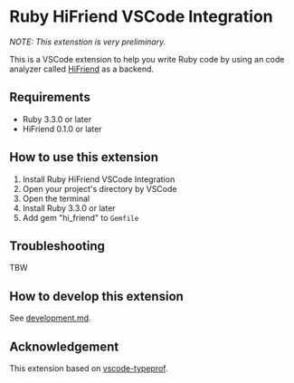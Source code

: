 # Ruby HiFriend VSCode Integration

*NOTE: This extenstion is very preliminary.*

This is a VSCode extension to help you write Ruby code by using an code analyzer called [HiFriend](https://github.com/riseshia/hi_friend) as a backend.

## Requirements

* Ruby 3.3.0 or later
* HiFriend 0.1.0 or later

## How to use this extension

1. Install Ruby HiFriend VSCode Integration
2. Open your project's directory by VSCode
3. Open the terminal
4. Install Ruby 3.3.0 or later
5. Add gem "hi_friend" to `Gemfile`

## Troubleshooting

TBW

## How to develop this extension

See [development.md](https://github.com/riseshia/vscode-hi-friend/blob/main/development.md).

## Acknowledgement

This extension based on [vscode-typeprof](https://github.com/ruby/vscode-typeprof).
